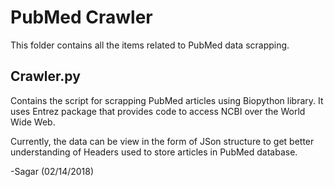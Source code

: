 # PubMed Crawler

This folder contains all the items related to PubMed data scrapping.

## Crawler.py

Contains the script for scrapping PubMed articles using Biopython library. It uses Entrez package that provides code to access NCBI over the World Wide Web.

Currently, the data can be view in the form of JSon structure to get better understanding of Headers used to store articles in PubMed database.

-Sagar (02/14/2018)
